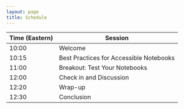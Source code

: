 ```yaml
---
layout: page
title: Schedule
---
```


<table class="table">

  <thead>
    <tr>
      <th scope="col">Time (Eastern)</th>
      <th scope="col">Session</th>
    </tr>
  </thead>
  <tbody>
    <tr>
      <td>10:00</td>
      <td>Welcome</td>
    </tr>
    <tr>
      <td>10:15</td>
      <td>Best Practices for Accessible Notebooks</td>
    </tr>
    <tr>
      <td>11:00</td>
      <td>Breakout: Test Your Notebooks</td>
    </tr>	
    <tr>
      <td>12:00</td>
      <td>Check in and Discussion</td>
    </tr>
    <tr>
      <td>12:20</td>
      <td>Wrap-up</td>
    </tr>
    <tr>
      <td>12:30</td>
      <td>Conclusion</td>
    </tr>	
  </tbody>
</table>
